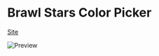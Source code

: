 # Brawl Stars Color Picker
[Site](https://johfgs.github.io/TextColorPicker/)

![Preview](https://github.com/JohFgs/Prax-Team-ColorPicker/assets/120335718/e9ce160d-e107-473d-a920-8f743e027c43)
